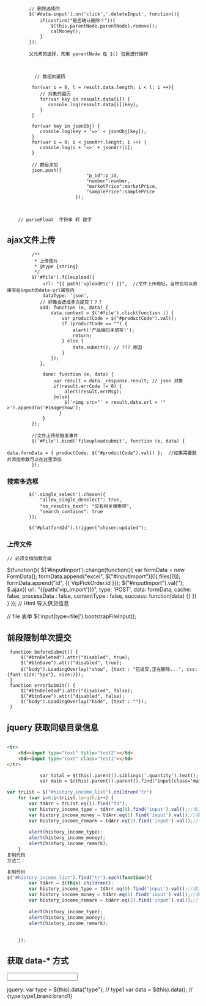     
    
            // 删除选择的
            $('#data-input').on('click','.deleteInput', function(){
                if(confirm("是否确认删除？")){
                    $(this.parentNode.parentNode).remove();
                    calMoney();
                }
            });
            
            父元素的选择，先用 parentNode 在 $() 包裹进行操作
         
         
            
              // 数组的遍历
              
             for(var i = 0, l = result.data.length; i < l; i ++){
                // 对象的遍历
                for(var key in resualt.data[i]) {
                   console.log(ressult.data[i][key];
                }
             }
             
             for(var key in jsonObj) {
                console.log(key + '=>' + jsonObj[key]);
             }
             for(var i = 0; i < jsonArr.lenght; i ++) {
                console.log(i + '=>' + jsonArr[i];
             }
             
             // 数组添加
             json.push({
                                 "p_id":p_id,
                                 "number":number,
                                 "marketPrice":marketPrice,
                                 "samplePrice":samplePrice
                             });
                             
                             
                             
        // parseFloat  字符串 转 数字
        
        
        
 ## ajax文件上传
 
             /**
              * 上传图片
              * @type {string}
              */
             $('#file').fileupload({
                 url: "{{ path('uploadPic') }}",  //文件上传地址，当然也可以直接写在input的data-url属性内
                 dataType: 'json',
                // 好像会造成多次提交？？？
                add: function (e, data) {
                    data.context = $('#file').click(function () {
                        var productCode = $("#productCode").val();
                        if (productCode == "") {
                            alert('产品编码未填写!');
                            return;
                        } else {
                            data.submit(); // ??? 原因
                        }
                    });
                },
                
                 done: function (e, data) {
                     var result = data._response.result; // json 对象
                     if(result.errCode != 0) {
                         alert(result.errMsg);
                     }else{
                         $('<img src="' + result.data.url + '" >').appendTo('#imageShow');
                       }
                 }
             });
 
             //文件上传前触发事件
             $('#file').bind('fileuploadsubmit', function (e, data) {
                 data.formData = { productCode: $("#productCode").val() };  //如果需要额外添加参数可以在这里添加
             });
             
             
### 搜索多选框
            $('.single_select').chosen({
                "allow_single_deselect": true,
                "no_results_text": "没有相关搜索项",
                "search_contains": true
            });
            
            $("#platformId").trigger("chosen:updated");
            
            
 ### 上传文件
    // 必须文档加载完成
   $(function(){
      $('#inputImport').change(function(){
         var formData = new FormData();
         formData.append("excel", $("#inputImport")[0].files[0]);
         formData.append("id", {{ VipPickOrder.id }});
         $("#inputImport").val('');
         $.ajax({
             url: "{{path('vip_import')}}",
             type: 'POST',
             data: formData,
             cache: false,
             processData : false,
             contentType : false,
             success: function(data) {}
          })
       }
   });
   // Html
   <label for="inputImport" class="btn btn-info">导入供货信息</label>
   <input style="display:none" type="file" name="inputImport" id="inputImport">
   
   
   // file 表单
               $('input[type=file]').bootstrapFileInput();
   
   
 ## 前段限制单次提交
 
     function beforeSubmit() {
         $("#btnDeleted").attr("disabled", true);
         $("#btnSave").attr("disabled", true);
         $("body").LoadingOverlay("show", {text : "已提交,正在删除...", css:{font-size:"5px"}, size:7});
     }
     function errorSubmit() {
         $("#btnDeleted").attr("disabled", false);
         $("#btnSave").attr("disabled", false);
         $("body").LoadingOverlay("hide", {text : ""});
     }

## jquery 获取同级目录信息

```html

<tr>
    <td><input type="text" title="test2"></td>
    <td><input type="text" class="test1"></td>
</tr>

            var total = $(this).parent().siblings('.quantity').text();
            var main = $(this).parent().parent().find("input[class='mainInput']").val();
```


```js
var trList = $("#history_income_list").children("tr")
    for (var i=0;i<trList.length;i++) {
        var tdArr = trList.eq(i).find("td");
        var history_income_type = tdArr.eq(0).find('input').val();//收入类别
        var history_income_money = tdArr.eq(1).find('input').val();//收入金额
        var history_income_remark = tdArr.eq(2).find('input').val();//    备注
        
        alert(history_income_type);
        alert(history_income_money);
        alert(history_income_remark);
    }
复制代码
方法二：

复制代码
$("#history_income_list").find("tr").each(function(){
        var tdArr = $(this).children();
        var history_income_type = tdArr.eq(0).find('input').val();//收入类别
        var history_income_money = tdArr.eq(1).find('input').val();//收入金额
        var history_income_remark = tdArr.eq(2).find('input').val();//    备注
        
        alert(history_income_type);
        alert(history_income_money);
        alert(history_income_remark);
        
        
    });

```


## 获取 data-* 方式

<input data-type="type1" data-brand="brand1">

jquery:
var type = $(this).data("type"); // type1
var data = $(this).data(); // {type:type1,brand:brand1}


  